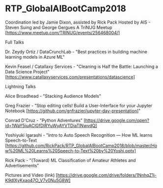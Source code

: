 # RTP_GlobalAIBootCamp2018
Coordination led by Jamie Dixon, assisted by Rick Pack
Hosted by AIS - Steven Suing and George Gergues
A TriNUG Meetup [https://www.meetup.com/TRINUG/events/256468004/]

Full Talks

Dr. Zeydy Ortiz / DataCrunchLab - "Best practices in building machine learning models in Azure ML"

Kevin Feasel / Catallaxy Services - "Cleaning is Half the Battle: Launching a Data Science Project" [https://www.catallaxyservices.com/presentations/datascience]


Lightning Talks

Alice Broadhead - "Stacking Audience Models"

Greg Frazier - "Stop editing cells! Build a User-Interface for your Jupyter Notebook [https://github.com/gnfrazier/jupyter-day-presentation]"

Conrad D'Cruz - "Python Adventures" [https://drive.google.com/open?id=1WaY5iuAClGfDIRYuWyAYVTDiaTlNwvdQ]

Yoshiyuki Igarashi - "Intro to Auto Speech Recognition — How ML learns Speech-to-Text [https://github.com/RickPack/RTP_GlobalAIBootCamp2018/blob/master/How%20ML%20Learns%20Speech-to-Text%20by%20Yoshi.pptx]

Rick Pack - "(Toward) ML Classification of Amateur Athletes and Advertisements"

Pictures and Video (link) [https://drive.google.com/drive/folders/1NnhqZ1j-K9dlXyKxao47O_V7v0Nu5G8W]


